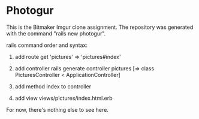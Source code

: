 # Photogur

This is the Bitmaker Imgur clone assignment. The repository was generated with
the command "rails new photogur".

rails command order and syntax:

1. add route
  get 'pictures' => 'pictures#index'

2. add controller
  rails generate controller pictures
  [=> class PicturesController < ApplicationController]

3. add method index to controller

4. add view
  views/pictures/index.html.erb

  

For now, there's nothing else to see here.
